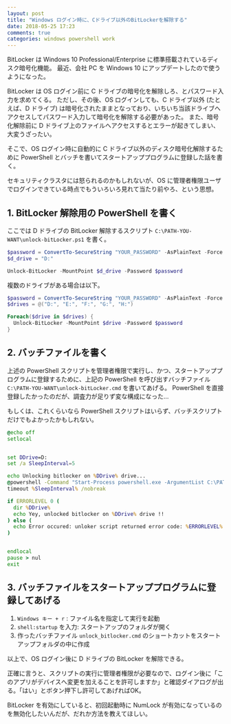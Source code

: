 ```yaml
---
layout: post
title: "Windows ログイン時に、Cドライブ以外のBitLockerを解除する"
date: 2018-05-25 17:23
comments: true
categories: windows powershell work
---
```

BitLocker は Windows 10 Professional/Enterprise に標準搭載されているディスク暗号化機能。
最近、会社 PC を Windows 10 にアップデートしたので使うようになった。

BitLocker は OS ログイン前に C ドライブの暗号化を解除しろ、とパスワード入力を求めてくる。
ただし、その後、OS ログインしても、C ドライブ以外 (たとえば、D ドライブ) は暗号化されたままとなっており、いちいち当該ドライブへアクセスしてパスワード入力して暗号化を解除する必要があった。
また、暗号化解除前に D ドライブ上のファイルへアクセスするとエラーが起きてしまい、大変うざったい。

そこで、OS ログイン時に自動的に C ドライブ以外のディスク暗号化解除するために PowerShell とバッチを書いてスタートアッププログラムに登録した話を書く。

セキュリティクラスタには怒られるのかもしれないが、OS に管理者権限ユーザでログインできている時点でもういろいろ見れて当たり前やろ、という思想。

<!-- more -->

## 1. BitLocker 解除用の PowerShell を書く

ここでは D ドライブの BitLocker 解除するスクリプト `C:\PATH-YOU-WANT\unlock-bitLocker.ps1` を書く。


```ps1
$password = ConvertTo-SecureString "YOUR_PASSWORD" -AsPlainText -Force
$d_drive = "D:"

Unlock-BitLocker -MountPoint $d_drive -Password $password
```


複数のドライブがある場合は以下。

```ps1
$password = ConvertTo-SecureString "YOUR_PASSWORD" -AsPlainText -Force
$drives = @("D:", "E:", "F:", "G:", "H:")

Foreach($drive in $drives) {
  Unlock-BitLocker -MountPoint $drive -Password $password
}
```


## 2. バッチファイルを書く

上述の PowerShell スクリプトを管理者権限で実行し、かつ、スタートアッププログラムに登録するために、上記の PowerShell を呼び出すバッチファイル `C:\PATH-YOU-WANT\unlock-bitLocker.cmd` を書いてあげる。
PowerShell を直接登録したかったのだが、調査力が足りず変な構成になった…

もしくは、これくらいなら PowerShell スクリプトはいらず、バッチスクリプトだけでもよかったかもしれない。

```bat
@echo off
setlocal


set DDrive=D:
set /a SleepInterval=5

echo Unlocking bitlocker on %DDrive% drive...
@powershell -Command "Start-Process powershell.exe -ArgumentList C:\PATH-YOU-WANT\unlock_bitlocker.ps1 -Verb runas"
timeout %SleepInterval% /nobreak

if ERRORLEVEL 0 (
  dir %DDrive%
  echo Yey, unlocked bitlocker on %DDrive% drive !!
) else (
  echo Error occured: unloker script returned error code: %ERRORLEVEL%
)


endlocal
pause > nul
exit
```


## 3. バッチファイルをスタートアッププログラムに登録してあげる


1. `Windows キー + r` : ファイル名を指定して実行を起動
2. `shell:startup` を入力: スタートアップのフォルダが開く
3. 作ったバッチファイル `unlock_bitlocker.cmd` のショートカットをスタートアップフォルダの中に作成

以上で、OS ログイン後に D ドライブの BitLocker を解除できる。

正確に言うと、スクリプトの実行に管理者権限が必要なので、ログイン後に「このアプリがデバイスへ変更を加えることを許可しますか」と確認ダイアログが出る。「はい」とボタン押下し許可してあげればOK。


BitLocker を有効にしていると、初回起動時に NumLock が有効になっているのを無効化したいんだが、だれか方法を教えてほしい。
